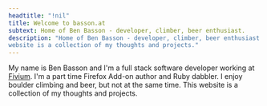 ```yaml
---
headtitle: "!nil"
title: Welcome to basson.at
subtext: Home of Ben Basson - developer, climber, beer enthusiast.
description: "Home of Ben Basson - developer, climber, beer enthusiast. This
website is a collection of my thoughts and projects."
---
```


My name is Ben Basson and I'm a full stack software developer working at
[Fivium][1]. I'm a part time Firefox Add-on author and Ruby dabbler. 
I enjoy boulder climbing and beer, but not at the same time. This website
is a collection of my thoughts and projects.

[1]: http://www.fivium.co.uk
